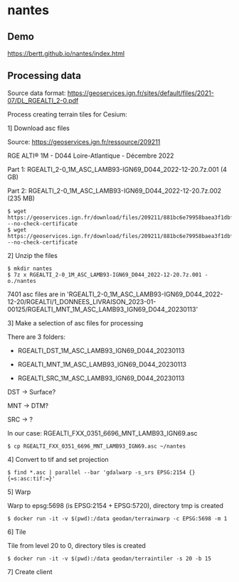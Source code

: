 # nantes

## Demo

https://bertt.github.io/nantes/index.html

## Processing data

Source data format: https://geoservices.ign.fr/sites/default/files/2021-07/DL_RGEALTI_2-0.pdf

Process creating terrain tiles for Cesium:

1] Download asc files

Source: https://geoservices.ign.fr/ressource/209211 

RGE ALTI® 1M - D044 Loire-Atlantique - Décembre 2022

Part 1: RGEALTI_2-0_1M_ASC_LAMB93-IGN69_D044_2022-12-20.7z.001 (4 GB)

Part 2: RGEALTI_2-0_1M_ASC_LAMB93-IGN69_D044_2022-12-20.7z.002 (235 MB)

```
$ wget https://geoservices.ign.fr/download/files/209211/881bc6e79958baea3f1dbf741c63af2e/0/1060/1/1 --no-check-certificate
$ wget https://geoservices.ign.fr/download/files/209211/881bc6e79958baea3f1dbf741c63af2e/0/1060/1/2 --no-check-certificate
```

2] Unzip the files

```
$ mkdir nantes
$ 7z x RGEALTI_2-0_1M_ASC_LAMB93-IGN69_D044_2022-12-20.7z.001 -o./nantes
```

7401 asc files are in 'RGEALTI_2-0_1M_ASC_LAMB93-IGN69_D044_2022-12-20/RGEALTI/1_DONNEES_LIVRAISON_2023-01-00125/RGEALTI_MNT_1M_ASC_LAMB93_IGN69_D044_20230113'

3] Make a selection of asc files for processing

There are 3 folders:

- RGEALTI_DST_1M_ASC_LAMB93_IGN69_D044_20230113      

- RGEALTI_MNT_1M_ASC_LAMB93_IGN69_D044_20230113

- RGEALTI_SRC_1M_ASC_LAMB93_IGN69_D044_20230113

DST -> Surface?

MNT -> DTM?

SRC -> ?

In our case: RGEALTI_FXX_0351_6696_MNT_LAMB93_IGN69.asc

```
$ cp RGEALTI_FXX_0351_6696_MNT_LAMB93_IGN69.asc ~/nantes
```

4] Convert to tif and set projection

```
$ find *.asc | parallel --bar 'gdalwarp -s_srs EPSG:2154 {} {=s:asc:tif:=}'
```

5] Warp

Warp to epsg:5698 (is EPSG:2154 + EPSG:5720), directory tmp is created

```
$ docker run -it -v $(pwd):/data geodan/terrainwarp -c EPSG:5698 -m 1
```
6] Tile

Tile from level 20 to 0, directory tiles is created

```
$ docker run -it -v $(pwd):/data geodan/terraintiler -s 20 -b 15
```

7] Create client



